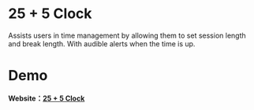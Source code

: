 # 25 + 5 Clock
Assists users in time management by allowing them to set session length and break length. With audible alerts when the time is up.
# Demo
 **Website：[25 + 5 Clock](https://25-5-clock-6wu.pages.dev/)**
